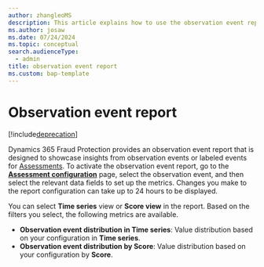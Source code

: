 ```yaml
---
author: zhangleoMS
description: This article explains how to use the observation event report in Microsoft Dynamics 365 Fraud Protection.
ms.author: josaw
ms.date: 07/24/2024
ms.topic: conceptual
search.audienceType:
  - admin
title: observation event report
ms.custom: bap-template
---
```


# Observation event report

[!include[deprecation](includes/deprecation.md)]

Dynamics 365 Fraud Protection provides an observation event report that is designed to showcase insights from observation events or labeled events for [Assessments](assessment-create-new.md). To activate the observation event report, go to the **[Assessment configuration](assessment-configure-existing.md)** page, select the observation event, and then select the relevant data fields to set up the metrics. Changes you make to the report configuration can take up to 24 hours to be displayed.   

You can select **Time series** view or **Score view** in the report. Based on the filters you select, the following metrics are available. 
- **Observation event distribution in Time series**: Value distribution based on your configuration in **Time series**. 
- **Observation event distribution by Score**: Value distribution based on your configuration by **Score**.
